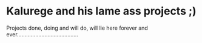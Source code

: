 # Kalurege and his lame ass projects ;)
Projects done, doing and will do, will lie here forever and ever........................................
